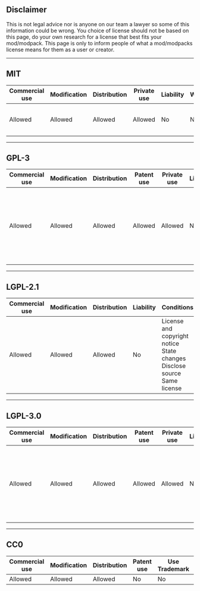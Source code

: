 ## Disclaimer
This is not legal advice nor is anyone on our team a lawyer so some of this information could be wrong. You choice of license should not be based on this page, do your own research for a license that best fits your mod/modpack. This page is only to inform people of what a mod/modpacks license means for them as a user or creator.
___
## MIT
| Commercial use | Modification | Distribution | Private use | Liability | Warrenty | Conditions |
| --- | --- | --- | --- | --- | --- | --- |
| Allowed | Allowed | Allowed | Allowed | No | No | License and copyright notice |
___
## GPL-3
| Commercial use | Modification | Distribution | Patent use | Private use | Liability | Warrenty | Conditions |
| --- | --- | --- | --- | --- | --- | --- | --- |
| Allowed | Allowed | Allowed | Allowed | Allowed | No | No | License and copyright notice<br>State changes<br>Disclose source<br>Same license |
___
## LGPL-2.1
| Commercial use | Modification | Distribution | Liability | Conditions |
| --- | --- | --- | --- | --- |
| Allowed | Allowed | Allowed | No | License and copyright notice<br>State changes<br>Disclose source<br>Same license |
___
## LGPL-3.0
| Commercial use | Modification | Distribution | Patent use | Private use | Liability | Warrenty | Conditions |
| --- | --- | --- | --- | --- | --- | --- | --- |
| Allowed | Allowed | Allowed | Allowed | Allowed | No | No | License and copyright notice<br>State changes<br>Disclose source<br>Same license |
___
## CC0
| Commercial use | Modification | Distribution | Patent use | Use Trademark | Private use | Liability | Warrenty | Conditions |
| --- | --- | --- | --- | --- | --- | --- | --- | --- |
| Allowed | Allowed | Allowed | No | No | Allowed | No | No | None Yet |
